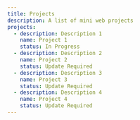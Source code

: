 ```yaml
---
title: Projects
description: A list of mini web projects
projects:
  - description: Description 1
    name: Project 1
    status: In Progress
  - description: Description 2
    name: Project 2
    status: Update Required
  - description: Description 3
    name: Project 3
    status: Update Required
  - description: Description 4
    name: Project 4
    status: Update Required
---
```


